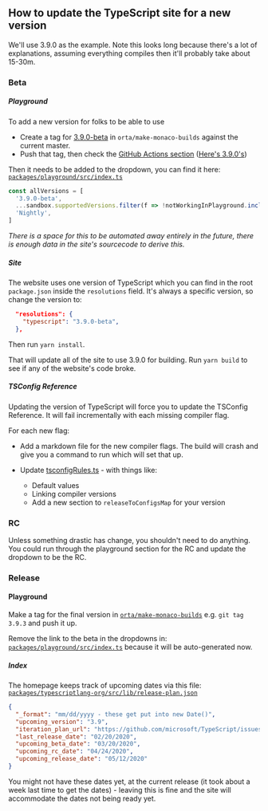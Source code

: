 ## How to update the TypeScript site for a new version

We'll use 3.9.0 as the example. Note this looks long because there's a lot of explanations, assuming everything compiles then it'll probably take about 15-30m.

### Beta

##### Playground

To add a new version for folks to be able to use

- Create a tag for [3.9.0-beta](https://github.com/orta/make-monaco-builds) in `orta/make-monaco-builds` against the current master.
- Push that tag, then check the [GitHub Actions section](https://github.com/orta/make-monaco-builds/actions) ([Here's 3.9.0's](https://github.com/orta/make-monaco-builds/runs/546571003?check_suite_focus=true))

Then it needs to be added to the dropdown, you can find it here: [`packages/playground/src/index.ts`](https://github.com/microsoft/TypeScript-website/blob/v2/packages/playground/src/index.ts)

```ts
const allVersions = [
  '3.9.0-beta',
  ...sandbox.supportedVersions.filter(f => !notWorkingInPlayground.includes(f)),
  'Nightly',
]
```

_There is a space for this to be automated away entirely in the future, there is enough data in the site's sourcecode to derive this._

##### Site

The website uses one version of TypeScript which you can find in the root `package.json` inside the `resolutions` field. It's always a specific version, so change the version to:

```json
  "resolutions": {
    "typescript": "3.9.0-beta",
  },
```

Then run `yarn install`.

That will update all of the site to use 3.9.0 for building. Run `yarn build` to see if any of the website's code broke.

##### TSConfig Reference

Updating the version of TypeScript will force you to update the TSConfig Reference. It will fail incrementally with each missing compiler flag.

For each new flag:

- Add a markdown file for the new compiler flags. The build will crash and give you a command to run which will set that up.

- Update [tsconfigRules.ts](https://github.com/microsoft/TypeScript-website/blob/v2/packages/tsconfig-reference/scripts/tsconfigRules.ts#L16) - with things like:

  - Default values
  - Linking compiler versions
  - Add a new section to `releaseToConfigsMap` for your version

### RC

Unless something drastic has change, you shouldn't need to do anything. You could run through the playground section for the RC and update the dropdown to be the RC.

### Release

#### Playground

Make a tag for the final version in [`orta/make-monaco-builds`](https://github.com/orta/make-monaco-builds/) e.g. `git tag 3.9.3` and push it up.

Remove the link to the beta in the dropdowns in: [`packages/playground/src/index.ts`](https://github.com/microsoft/TypeScript-website/blob/v2/packages/playground/src/index.ts) because it will be auto-generated now.

##### Index

The homepage keeps track of upcoming dates via this file: [`packages/typescriptlang-org/src/lib/release-plan.json`](https://github.com/microsoft/TypeScript-website/blob/v2/packages/typescriptlang-org/src/lib/release-plan.json)

```json
{
  "_format": "mm/dd/yyyy - these get put into new Date()",
  "upcoming_version": "3.9",
  "iteration_plan_url": "https://github.com/microsoft/TypeScript/issues/37198",
  "last_release_date": "02/20/2020",
  "upcoming_beta_date": "03/20/2020",
  "upcoming_rc_date": "04/24/2020",
  "upcoming_release_date": "05/12/2020"
}
```

You might not have these dates yet, at the current release (it took about a week last time to get the dates) - leaving
this is fine and the site will accommodate the dates not being ready yet.
